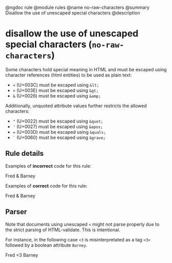@ngdoc rule
@module rules
@name no-raw-characters
@summary Disallow the use of unescaped special characters
@description

# disallow the use of unescaped special characters (`no-raw-characters`)

Some characters hold special meaning in HTML and must be escaped using character
references (html entities) to be used as plain text:

- `<` (U+003C) must be escaped using `&lt;`
- `>` (U+003E) must be escaped using `&gt;`
- `&` (U+0026) must be escaped using `&amp;`

Additionally, unquoted attribute values further restricts the allowed
characters:

- `"` (U+0022) must be escaped using `&quot;`
- `'` (U+0027) must be escaped using `&apos;`
- `=` (U+003D) must be escaped using `&quals;`
- `` ` `` (U+0060) must be escaped using `&grave;`

## Rule details

Examples of **incorrect** code for this rule:

<validate name="incorrect" rules="no-raw-characters">
    <p>Fred & Barney</p>
    <p class=foo's></p>
</validate>

Examples of **correct** code for this rule:

<validate name="correct" rules="no-raw-characters">
    <p>Fred &amp; Barney</p>
    <p class=foo&apos;s></p>
</validate>

## Parser

Note that documents using unescaped `<` might not parse properly due to the
strict parsing of HTML-validate. This is intentional.

For instance, in the following case `<3` is misinterpretated as a tag `<3>`
followed by a boolean attribute `Barney`.

<validate name="malformed" rules="no-raw-characters">
    <p>Fred <3 Barney</p>
</validate>
